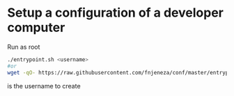 # Setup a configuration of a developer computer

Run as root
```bash
./entrypoint.sh <username>
#or
wget -qO- https://raw.githubusercontent.com/fnjeneza/conf/master/entrypoint.sh | bash -s -- <username>
```
<username> is the username to create
